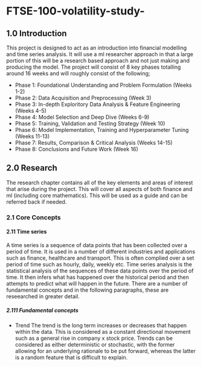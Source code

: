 # FTSE-100-volatility-study-

## 1.0 Introduction
This project is designed to act as an introduction into financial modelling and time series analysis. It will use a ml researcher approach in that a large portion of this will be a research based approach and not just making and producing the model. The project will consist of 8 key phases totalling around 16 weeks and will roughly consist of the following;

* Phase 1: Foundational Understanding and Problem Formulation (Weeks 1-2)
* Phase 2: Data Acquisition and Preprocessing (Week 3)
* Phase 3: In-depth Exploritory Data Analysis & Feature Engineering (Weeks 4-5)
* Phase 4: Model Selection and Deep Dive (Weeks 6-9)
* Phase 5: Training, Validation and Testing Strategy (Week 10)
* Phase 6: Model Implementation, Training and Hyperparameter Tuning (Weeks 11-13)
* Phase 7: Results, Comparison & Critical Analysis (Weeks 14-15)
* Phase 8: Conclusions and Future Work (Week 16)

## 2.0 Research
The research chapter contains all of the key elements and areas of interest that arise during the project. This will cover all aspects of both finance and ml (including core mathematics). This will be used as a guide and can be referred back if needed.

### 2.1 Core Concepts

#### 2.11 Time series

A time series is a sequence of data points that has been collected over a period of time. It is used in a number of different industries and applications such as finance, healthcare and transport. This is often complied over a set period of time such as hourly, daily, weekly etc. Time series analysis is the statistical analysis of the sequences of these data points over the period of time. It then infers what has happened over the historical period and then attempts to predict what will happen in the future. There are a number of fundamental concepts and in the following paragraphs, these are reseearched in greater detail.

##### 2.111 Fundamental concepts

* Trend
  The trend is the long term increases or decreases that happen within the data. This is considered as a constant directional movement such as a general rise in company x stock price. Trends can be considered as either deterministic or stochastic, with the former allowing for an underlying rationale to be put forward, whereas the latter is a random feature that is difficult to explain.
